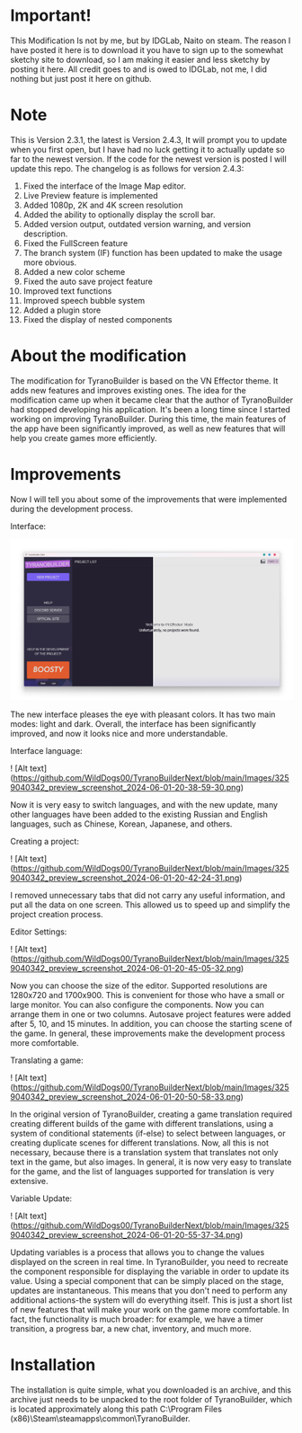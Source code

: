 # Important!
This Modification Is not by me, but by IDGLab, Naito on steam.
The reason I have posted it here is to download it you have to sign up to the somewhat sketchy site to download, so I am making it easier and less sketchy by posting it here. All credit goes to and is owed to IDGLab, not me, I did nothing but just post it here on github.

# Note
This is Version 2.3.1, the latest is Version 2.4.3, It will prompt you to update when you first open, but I have had no luck getting it to actually update so far to the newest version. If the code for the newest version is posted I will update this repo. The changelog is as follows for version 2.4.3:
1. Fixed the interface of the Image Map editor. 
2. Live Preview feature is implemented 
3. Added 1080p, 2K and 4K screen resolution 
4. Added the ability to optionally display the scroll bar. 
5. Added version output, outdated version warning, and version description. 
6. Fixed the FullScreen feature 
7. The branch system (IF) function has been updated to make the usage more obvious.  
8. Added a new color scheme 
9. Fixed the auto save project feature
10. Improved text functions 
11. Improved speech bubble system 
12. Added a plugin store 
13. Fixed the display of nested components

# About the modification
The modification for TyranoBuilder is based on the VN Effector theme. It adds new features and improves existing ones.
The idea for the modification came up when it became clear that the author of TyranoBuilder had stopped developing his application.
It's been a long time since I started working on improving TyranoBuilder. During this time, the main features of the app have been significantly improved, as well as new features that will help you create games more efficiently.

# Improvements
Now I will tell you about some of the improvements that were implemented during the development process.

Interface:

![](https://github.com/WildDogs00/TyranoBuilderNext/blob/main/Images/3259040342_preview_screenshot_2024-06-01-20-36-00-28.jpg)

The new interface pleases the eye with pleasant colors. It has two main modes: light and dark.
Overall, the interface has been significantly improved, and now it looks nice and more understandable.

Interface language:

! [Alt text] (https://github.com/WildDogs00/TyranoBuilderNext/blob/main/Images/3259040342_preview_screenshot_2024-06-01-20-38-59-30.png)

Now it is very easy to switch languages, and with the new update, many other languages have been added to the existing Russian and English languages, such as Chinese, Korean, Japanese, and others.

Creating a project:

! [Alt text] (https://github.com/WildDogs00/TyranoBuilderNext/blob/main/Images/3259040342_preview_screenshot_2024-06-01-20-42-24-31.png)

I removed unnecessary tabs that did not carry any useful information, and put all the data on one screen. This allowed us to speed up and simplify the project creation process.

Editor Settings:

! [Alt text] (https://github.com/WildDogs00/TyranoBuilderNext/blob/main/Images/3259040342_preview_screenshot_2024-06-01-20-45-05-32.png)

Now you can choose the size of the editor. Supported resolutions are 1280x720 and 1700x900. This is convenient for those who have a small or large monitor.
You can also configure the components. Now you can arrange them in one or two columns.
Autosave project features were added after 5, 10, and 15 minutes. In addition, you can choose the starting scene of the game.
In general, these improvements make the development process more comfortable.

Translating a game:

! [Alt text] (https://github.com/WildDogs00/TyranoBuilderNext/blob/main/Images/3259040342_preview_screenshot_2024-06-01-20-50-58-33.png)

In the original version of TyranoBuilder, creating a game translation required creating different builds of the game with different translations, using a system of conditional statements (if-else) to select between languages, or creating duplicate scenes for different translations. 
Now, all this is not necessary, because there is a translation system that translates not only text in the game, but also images. In general, it is now very easy to translate for the game, and the list of languages supported for translation is very extensive.

Variable Update:

! [Alt text] (https://github.com/WildDogs00/TyranoBuilderNext/blob/main/Images/3259040342_preview_screenshot_2024-06-01-20-55-37-34.png)

Updating variables is a process that allows you to change the values displayed on the screen in real time. In TyranoBuilder, you need to recreate the component responsible for displaying the variable in order to update its value. 
Using a special component that can be simply placed on the stage, updates are instantaneous. This means that you don't need to perform any additional actions-the system will do everything itself.
This is just a short list of new features that will make your work on the game more comfortable. In fact, the functionality is much broader: for example, we have a timer transition, a progress bar, a new chat, inventory, and much more.

# Installation
The installation is quite simple, what you downloaded is an archive, and this archive just needs to be unpacked to the root folder of TyranoBuilder, which is located approximately along this path C:\Program Files (x86)\Steam\steamapps\common\TyranoBuilder.
